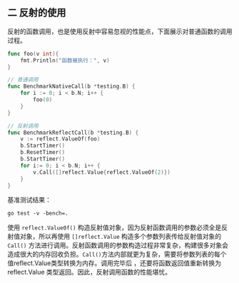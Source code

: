 ## 二 反射的使用

反射的函数调用，也是使用反射中容易忽视的性能点，下面展示对普通函数的调用过程。  

```go
func foo(v int){
	fmt.Println("函数被执行：", v)
}

// 普通调用
func BenchmarkNativeCall(b *testing.B) {
	for i := 0; i < b.N; i++ {
		foo(0)
	}
}

// 反射调用
func BenchmarkReflectCall(b *testing.B) {
	v := reflect.ValueOf(foo)
	b.StartTimer()
	b.ResetTimer()
	b.StartTimer()
	for i:= 0; i < b.N; i++ {
		v.Call([]reflect.Value{reflect.ValueOf(2)})
	}
}
```

基准测试结果：
```
go test -v -bench=.
```

使用 `reflect.Value0f()` 构造反射值对象，因为反射函数调用的参数必须全是反射值对象，所以再使用 `[]reflect.Value` 构造多个参数列表传给反射值对象的 `Call()` 方法进行调用。反射函数调用的参数构造过程非常复杂，构建很多对象会造成很大的内存回收负担。`Call()`方法内部就更为复杂，需要将参数列表的每个值reflect.Value类型转换为内存。调用完毕后 ，还要将函数返回值重新转换为reflect.Value 类型返回。因此，反射调用函数的性能堪忧。